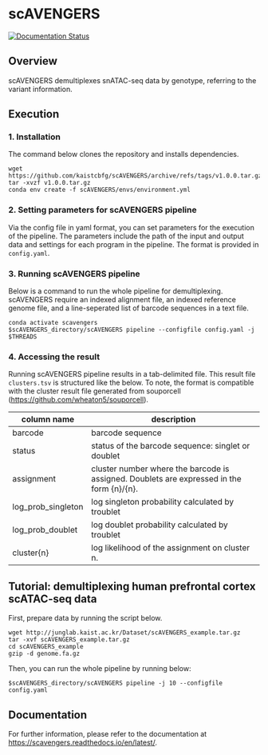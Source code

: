 # scAVENGERS
[![Documentation Status](https://readthedocs.org/projects/scavengers/badge/?version=latest)](https://scavengers.readthedocs.io/en/latest/?badge=latest)

## Overview
scAVENGERS demultiplexes snATAC-seq data by genotype, referring to the variant information.

## Execution
### 1. Installation
The command below clones the repository and installs dependencies.
```
wget https://github.com/kaistcbfg/scAVENGERS/archive/refs/tags/v1.0.0.tar.gz
tar -xvzf v1.0.0.tar.gz
conda env create -f scAVENGERS/envs/environment.yml
```
### 2. Setting parameters for scAVENGERS pipeline
Via the config file in yaml format, you can set parameters for the execution of the pipeline. The parameters include the path of the input and output data and settings for each program in the pipeline. The format is provided in `config.yaml`. 

### 3. Running scAVENGERS pipeline
Below is a command to run the whole pipeline for demultiplexing. scAVENGERS require an indexed alignment file, an indexed reference genome file, and a line-seperated list of barcode sequences in a text file.
```
conda activate scavengers
$scAVENGERS_directory/scAVENGERS pipeline --configfile config.yaml -j $THREADS
```

### 4. Accessing the result
Running scAVENGERS pipeline results in a tab-delimited file. This result file `clusters.tsv` is structured like the below. To note, the format is compatible with the cluster result file generated from souporcell (https://github.com/wheaton5/souporcell).

|column name|description|
|---|---|
|barcode|barcode sequence|
|status|status of the barcode sequence: singlet or doublet|
|assignment|cluster number where the barcode is assigned. Doublets are expressed in the form {n}/{n}.|
|log_prob_singleton|log singleton probability calculated by troublet|
|log_prob_doublet|log doublet probability calculated by troublet|
|cluster{n}|log likelihood of the assignment on cluster n.|
## Tutorial: demultiplexing human prefrontal cortex scATAC-seq data
First, prepare data by running the script below.
```
wget http://junglab.kaist.ac.kr/Dataset/scAVENGERS_example.tar.gz
tar -xvf scAVENGERS_example.tar.gz
cd scAVENGERS_example
gzip -d genome.fa.gz
```
Then, you can run the whole pipeline by running below:
```
$scAVENGERS_directory/scAVENGERS pipeline -j 10 --configfile config.yaml
```
## Documentation
For further information, please refer to the documentation at https://scavengers.readthedocs.io/en/latest/.
